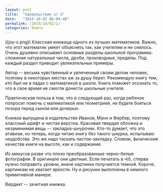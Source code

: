 ```yaml
---
layout: post
title:  "Удовольствие от X"
date:   "2015-10-02 06:04:48"
permalink: /2015/10/02/1/
categories: Книги
---
```

((joy-x.png))
Классная книжица одного из лучших математиков. Важно, что этот математик умеет объяснять так, как учителям и не снилось. Очень душевно описывает основные разделы школьной программы: сложение натуральные числа, дроби, производные, пределы. Под каждый раздел приводит увлекательные примеры.

Автор -- весьма чувственный и увлеченный своим делом человек, поэтому в некоторых местах аж за душу берет. Рекомендую книгу тем, кто был не в ладах с математикой в школе. Книга поможет осознать то, что в свое время не смогли донести школьные учителя.

Практическая польза в том, что в следующий раз, когда ребенок попросит помочь с математикой или геометрией, не будете бояться позора перед сыном или дочерью. 

Книжка выпущена в издательстве Иванов, Манн и Фербер, поэтому классный шрифт и чистая верстка. Красивая твердая обложка и незаменимая вещь -- закладка-шнурочек. Кто-то думает, что это атавизм, но теперь, когда читаю книгу без такого шнурка, испытываю неудобства. Это же надо таскать листок-закладку. Словом, физические качества книги на высоте, как и содержание.

Из минусов разве что плохо преобразованные черно-белые фотографии. В оригинале они цветные. Если печатать в ч\б, сперва нужно поправить уровни, иначе картинка получается темной. Короче, картинкам не хватает яркости. Ну и рисунки выполнены в немного примитивной манере. 

Вердикт -- зачетная книжка.


